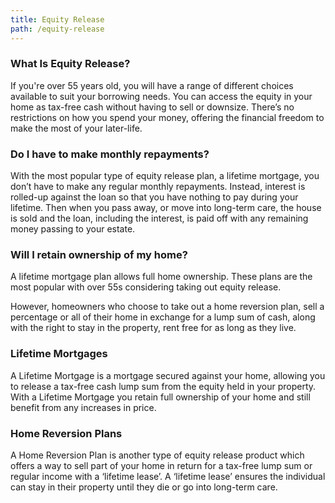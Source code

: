 ```yaml
---
title: Equity Release
path: /equity-release
---
```


### What Is Equity Release?

If you're over 55 years old, you will have a range of different choices available to suit
your borrowing needs. You can access the equity in your home as tax-free cash without having to sell or downsize.
There’s no restrictions on how you spend your money, offering the financial freedom to make the most of your
later-life.

### Do I have to make monthly repayments?

With the most popular type of equity release plan, a lifetime mortgage, you don’t have to make any regular monthly repayments. Instead, interest is rolled-up against the loan so that you have nothing to pay during your lifetime.
Then when you pass away, or move into long-term care, the house is sold and the loan, including the interest,
is paid off with any remaining money passing to your estate.

### Will I retain ownership of my home?

A lifetime mortgage plan allows full home ownership. These plans are the most popular with over 55s considering
taking out equity release.

However, homeowners who choose to take out a home reversion plan, sell a percentage or all of their home in exchange
for a lump sum of cash, along with the right to stay in the property, rent free for as long as they live.

### Lifetime Mortgages

A Lifetime Mortgage is a mortgage secured against your home, allowing you to release a tax-free cash lump sum from
the equity held in your property. With a Lifetime Mortgage you retain full ownership of your home and still benefit
from any increases in price.

### Home Reversion Plans

A Home Reversion Plan is another type of equity release product which offers a way to sell part of your home in return for a tax-free lump sum or regular income with a
‘lifetime lease’. A ‘lifetime lease’ ensures the individual can stay in their property until they die or go into
long-term care.
